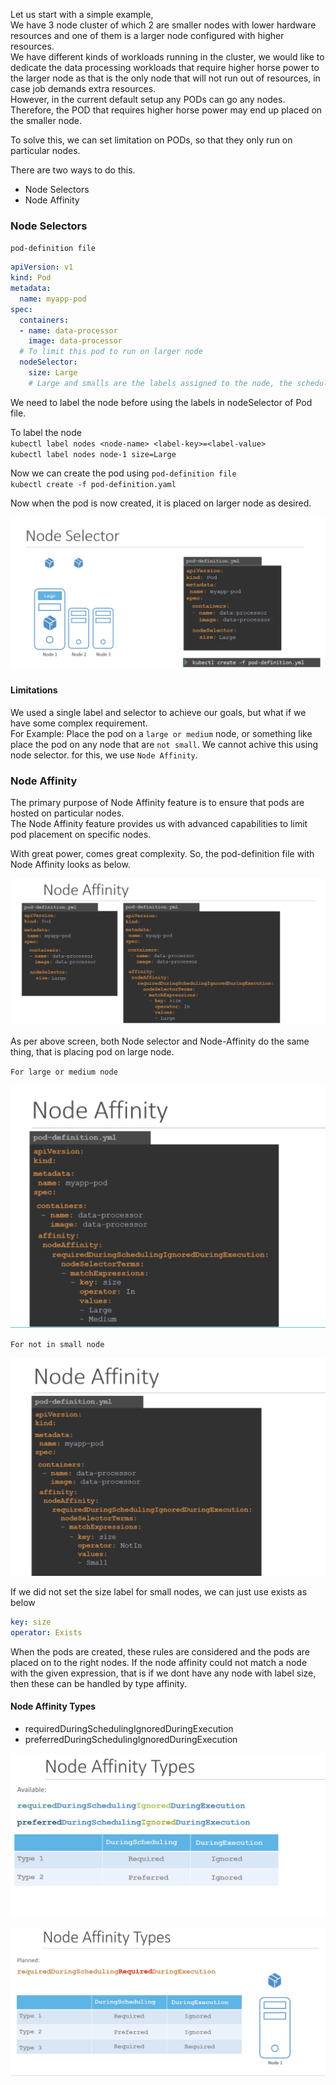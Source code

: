 
Let us start with a simple example,  
We have 3 node cluster of which 2 are smaller nodes with lower hardware resources and one of them is a larger node configured with higher resources.  
We have different kinds of workloads running in the cluster, we would like to dedicate the data processing workloads that require higher horse power to the larger node as that is the only node that will not run out of resources, in case job demands extra resources.   
However, in the current default setup any PODs can go any nodes. Therefore, the POD that requires higher horse power may end up placed on the smaller node.   

To solve this, we can set limitation on PODs, so that they only run on particular nodes.  

There are two ways to do this.  
* Node Selectors
* Node Affinity

### Node Selectors

`pod-definition file`
```yaml
apiVersion: v1
kind: Pod
metadata:
  name: myapp-pod
spec:
  containers:
  - name: data-processor
    image: data-processor
  # To limit this pod to run on larger node
  nodeSelector:
    size: Large
    # Large and smalls are the labels assigned to the node, the schedular uses this labels to match and identify the right nodes to place th pods on 
```
We need to label the node before using the labels in nodeSelector of Pod file.  

To label the node   
`kubectl label nodes <node-name> <label-key>=<label-value>`  
`kubectl label nodes node-1 size=Large`  

Now we can create the pod using `pod-definition file`  
`kubectl create -f pod-definition.yaml`  

Now when the pod is now created, it is placed on larger node as desired.  

![node-selector](Screens/node-selector.png)

#### Limitations

We used a single label and selector to achieve our goals, but what if we have some complex requirement.   
For Example: Place the pod on a `large or medium` node, or something like place the pod on any node that are `not small`. We cannot achive this using node selector. for this, we use `Node Affinity`.

### Node Affinity

The primary purpose of Node Affinity feature is to ensure that pods are hosted on particular nodes.   
The Node Affinity feature provides us with advanced capabilities to limit pod placement on specific nodes.  

With great power, comes great complexity. So, the pod-definition file with Node Affinity looks as below.  

![Node-affinity](Screens/node-affinity.png)

As per above screen, both Node selector and Node-Affinity do the same thing, that is placing pod on large node.

`For large or medium node`   

![large-medium](Screens/large-medium.png)

`For not in small node`  

![not-small](Screens/not-small.png)

If we did not set the size label for small nodes, we can just use exists as below

```yaml
key: size
operator: Exists
```

When the pods are created, these rules are considered and the pods are placed on to the right nodes.
If the node affinity could not match a node with the given expression, that is if we dont have any node with label size, then these can be handled by type affinity.

#### Node Affinity Types
* requiredDuringSchedulingIgnoredDuringExecution
* preferredDuringSchedulingIgnoredDuringExecution

![types](Screens/types.png)

![planned](Screens/planned.png)  





